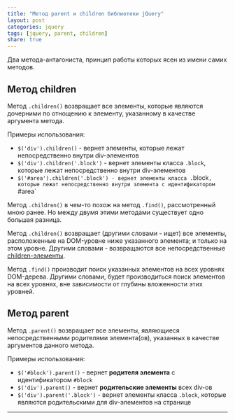 ```yaml
---
title: "Метод parent и children библиотеки jQuery"
layout: post
categories: jquery
tags: [jquery, parent, children]
share: true
---
```


Два метода-антагониста, принцип работы которых ясен из имени самих методов.

## Метод children

Метод `.children()` возвращает все элементы, которые являются дочерними по отнощению к элементу, указанному в качестве аргумента метода.

Примеры использования:

* `$('div').children()` - вернет элементы, которые лежат непосредственно внутри div-элементов
* `$('div').children('.block')` - вернет элементы класса `.block`, которые лежат непосредственно внутри div-элементов
* `$('#area').children('.block') - вернет элементы класса .`block`, которые лежат непосредственно внутри элемента с идентификатором `#area`

Метод `.children()` в чем-то похож на метод `.find()`, рассмотренный мною ранее. Но между двумя этими методами существует одно большая разница.

Метод `.children()` возвращает (другими словами - ищет) все элементы, расположенные на DOM-уровне ниже указанного элемента; и только на этом уровне. Другими словами - возвращаются все непосредственные [children-элементы][1].

Метод `.find()` производит поиск указанных элементов на всех уровнях DOM-дерева. Другими словами, будет производиться поиск элементов на всех уровнях, вне зависимости от глубины вложенности этих уровней.


## Метод parent

Метод `.parent()` возвращает все элементы, являющиеся непосредственными родителями элемента(ов), указанных в качестве аргументов данного метода.

Примеры использования:

* `$('#block').parent()` - вернет **родителя элемента** с идентификатором `#block`
* `$('div').parent()` - вернет **родительские элементы** всех div-ов
* `$('div').parent('.block')` - вернет элементы класса `.block`, которые являются родительскими для div-элементов на странице


***
[1]: https://css-tricks.com/child-and-sibling-selectors/ "Child and Sibling Selectors"
